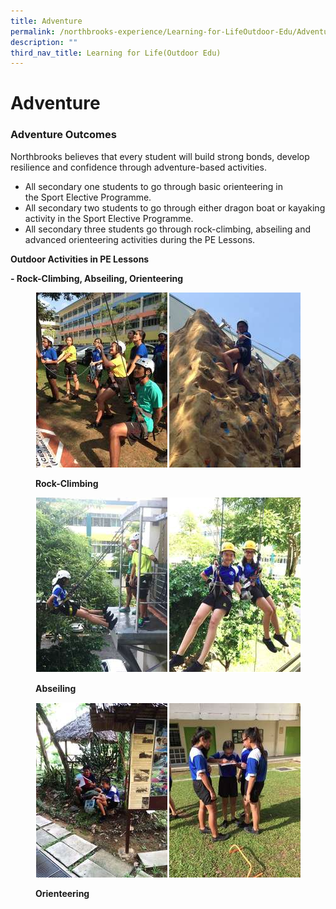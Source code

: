 ```yaml
---
title: Adventure
permalink: /northbrooks-experience/Learning-for-LifeOutdoor-Edu/Adventure/permalink/
description: ""
third_nav_title: Learning for Life(Outdoor Edu)
---
```

Adventure
=========

### Adventure Outcomes

Northbrooks believes that every student will build strong bonds, develop resilience and confidence through adventure-based activities.

*   All secondary one students to go through basic orienteering in the Sport Elective Programme.
*   All secondary two students to go through either dragon boat or kayaking activity in the Sport Elective Programme.
*   All secondary three students go through rock-climbing, abseiling and advanced orienteering activities during the PE Lessons.

**Outdoor Activities in PE Lessons**

**\- Rock-Climbing, Abseiling, Orienteering**



<figure>

![](/images/Adventure1.png)

<figcaption> <strong> Rock-Climbing </strong> </figcaption>

</figure>



<figure>

![](/images/Adventure2.png)

<figcaption> <strong> Abseiling </strong> </figcaption>

</figure>



<figure>

![](/images/Adventure3.png)

<figcaption> <strong> Orienteering </strong> </figcaption>

</figure>

